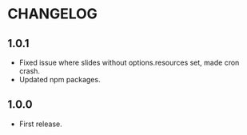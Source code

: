 # CHANGELOG

## 1.0.1

* Fixed issue where slides without options.resources set, made cron crash.
* Updated npm packages.

## 1.0.0

* First release.

